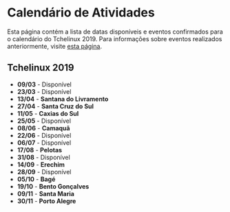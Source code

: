 Calendário de Atividades
========================

Esta página contém a lista de datas disponíveis e eventos confirmados para o calendário do Tchelinux 2019. Para informações sobre eventos realizados anteriormente, visite [esta página](historico_eventos.md).

## Tchelinux 2019

 * **09/03** - Disponível
 * **23/03** - Disponível 
 * **13/04** - **Santana do Livramento**
 * **27/04** - **Santa Cruz do Sul**
 * **11/05** - **Caxias do Sul**
 * **25/05** - Disponível
 * **08/06** - **Camaquã**
 * **22/06** - Disponível   
 * **06/07** - Disponível
 * **17/08** - **Pelotas**
 * **31/08** - Disponível
 * **14/09** - **Erechim**
 * **28/09** - Disponível 
 * **05/10** - **Bagé**
 * **19/10** - **Bento Gonçalves**
 * **09/11** - **Santa Maria**
 * **30/11** - **Porto Alegre**

